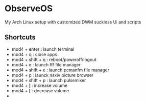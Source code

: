 # ObserveOS
My Arch Linux setup with customized  DWM   suckless UI   and scripts

## Shortcuts

- mod4 + enter     : launch terminal 
- mod4 + q         : close apps 
- mod4 + shift + q : reboot/poweroff/logout
- mod4 + e         : launch fff file manager
- mod4 + shift + e : launch pcmanfm file manager
- mod4 + p         : launck nsxiv picture browser
- mod4 + shift + p : launch pulsemixer
- mod4 + ]         : increase volume 
- mod4 + [         : decrease volume
- 
